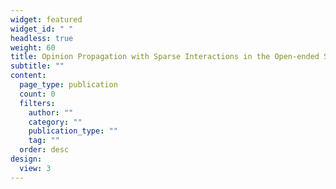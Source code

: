 ```yaml
---
widget: featured
widget_id: " "
headless: true
weight: 60
title: Opinion Propagation with Sparse Interactions in the Open-ended Social Networks
subtitle: ""
content:
  page_type: publication
  count: 0
  filters:
    author: ""
    category: ""
    publication_type: ""
    tag: ""
  order: desc
design:
  view: 3
---
```

